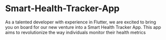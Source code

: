 # Smart-Health-Tracker-App
As a talented developer with experience in Flutter, we are excited to bring you on board for our new venture into a Smart Health Tracker App. This app aims to revolutionize the way individuals monitor their health metrics
